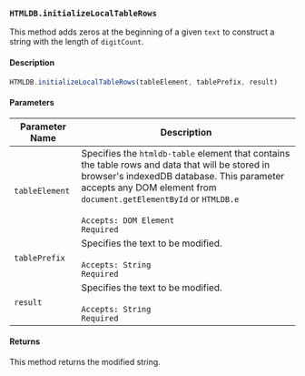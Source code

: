 ### `HTMLDB.initializeLocalTableRows`

This method adds zeros at the beginning of a given `text` to construct a string with the length of `digitCount`.

#### Description

```javascript
HTMLDB.initializeLocalTableRows(tableElement, tablePrefix, result)
```

#### Parameters

| Parameter Name             | Description                               |
| -------------------------- | ----------------------------------------- |
| `tableElement` | Specifies the `htmldb-table` element that contains the table rows and data that will be stored in browser's indexedDB database. This parameter accepts any DOM element from `document.getElementById` or `HTMLDB.e`<br><br>`Accepts: DOM Element`<br>`Required` |
| `tablePrefix` | Specifies the text to be modified.<br><br>`Accepts: String`<br>`Required` |
| `result` | Specifies the text to be modified.<br><br>`Accepts: String`<br>`Required` |

#### Returns

This method returns the modified string.